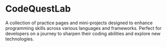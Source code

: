 # CodeQuestLab
A collection of practice pages and mini-projects designed to enhance programming skills across various languages and frameworks. Perfect for developers on a journey to sharpen their coding abilities and explore new technologies.
